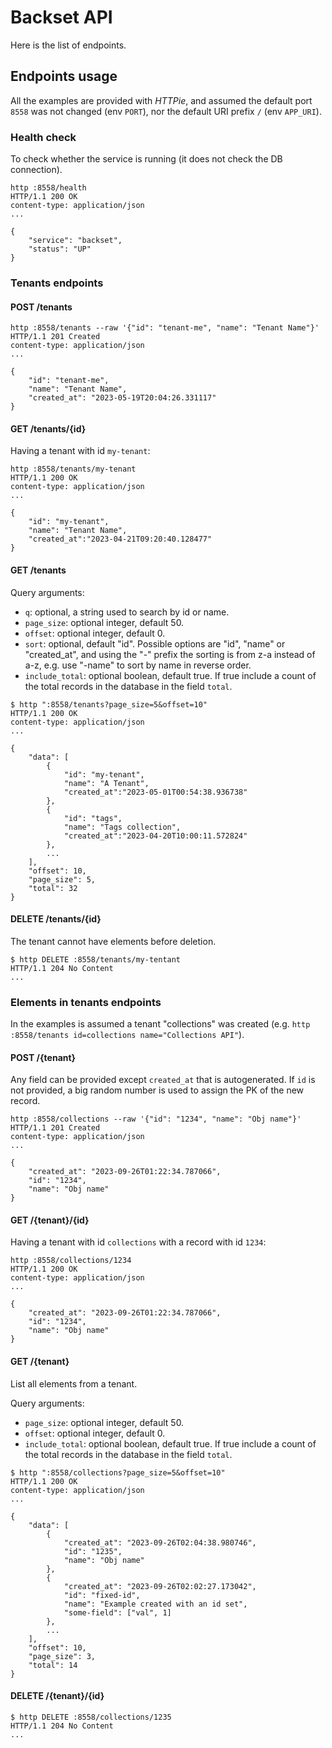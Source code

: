 # Backset API

Here is the list of endpoints.

## Endpoints usage

All the examples are provided with *HTTPie*, and assumed the default
port `8558` was not changed (env `PORT`), nor the default URI prefix `/`
(env `APP_URI`).

### Health check

To check whether the service is running (it does not check the DB connection).

```shell
http :8558/health
HTTP/1.1 200 OK
content-type: application/json
...

{
    "service": "backset",
    "status": "UP"
}
```

### Tenants endpoints

#### POST /tenants

```shell
http :8558/tenants --raw '{"id": "tenant-me", "name": "Tenant Name"}'
HTTP/1.1 201 Created
content-type: application/json
...

{
    "id": "tenant-me",
    "name": "Tenant Name",
    "created_at": "2023-05-19T20:04:26.331117"
}
```

#### GET /tenants/{id}

Having a tenant with id `my-tenant`:

```shell
http :8558/tenants/my-tenant
HTTP/1.1 200 OK
content-type: application/json
...

{
    "id": "my-tenant",
    "name": "Tenant Name",
    "created_at":"2023-04-21T09:20:40.128477"
}
```

#### GET /tenants

Query arguments:

- `q`: optional, a string used to search by id or name.
- `page_size`: optional integer, default 50.
- `offset`: optional integer, default 0.
- `sort`: optional, default "id". Possible options are "id", "name" or "created_at",
  and using the "-" prefix the sorting is from z-a instead of a-z, e.g. use
  "-name" to sort by name in reverse order.
- `include_total`: optional boolean, default true. If true include a count of the
  total records in the database in the field `total`.

```shell
$ http ":8558/tenants?page_size=5&offset=10"
HTTP/1.1 200 OK
content-type: application/json
...

{
    "data": [
        {
            "id": "my-tenant",
            "name": "A Tenant",
            "created_at":"2023-05-01T00:54:38.936738"
        },
        {
            "id": "tags",
            "name": "Tags collection",
            "created_at":"2023-04-20T10:00:11.572824"
        },
        ...
    ],
    "offset": 10,
    "page_size": 5,
    "total": 32
}
```

#### DELETE /tenants/{id}

The tenant cannot have elements before deletion.

```shell
$ http DELETE :8558/tenants/my-tentant
HTTP/1.1 204 No Content
...
```

### Elements in tenants endpoints

In the examples is assumed a tenant "collections" was
created (e.g. `http :8558/tenants id=collections name="Collections API"`).

#### POST /{tenant}

Any field can be provided except `created_at` that is autogenerated.
If `id` is not provided, a big random number is used to assign the
PK of the new record.

```shell
http :8558/collections --raw '{"id": "1234", "name": "Obj name"}'
HTTP/1.1 201 Created
content-type: application/json
...

{
    "created_at": "2023-09-26T01:22:34.787066",
    "id": "1234",
    "name": "Obj name"
}
```

#### GET /{tenant}/{id}

Having a tenant with id `collections` with a record with id `1234`:

```shell
http :8558/collections/1234
HTTP/1.1 200 OK
content-type: application/json
...

{
    "created_at": "2023-09-26T01:22:34.787066",
    "id": "1234",
    "name": "Obj name"
}
```

#### GET /{tenant}

List all elements from a tenant.

Query arguments:

- `page_size`: optional integer, default 50.
- `offset`: optional integer, default 0.
- `include_total`: optional boolean, default true. If true include a count of the
  total records in the database in the field `total`.

```shell
$ http ":8558/collections?page_size=5&offset=10"
HTTP/1.1 200 OK
content-type: application/json
...

{
    "data": [
        {
            "created_at": "2023-09-26T02:04:38.980746",
            "id": "1235",
            "name": "Obj name"
        },
        {
            "created_at": "2023-09-26T02:02:27.173042",
            "id": "fixed-id",
            "name": "Example created with an id set",
            "some-field": ["val", 1]
        },
        ...
    ],
    "offset": 10,
    "page_size": 3,
    "total": 14
}
```

#### DELETE /{tenant}/{id}

```shell
$ http DELETE :8558/collections/1235
HTTP/1.1 204 No Content
...
```
